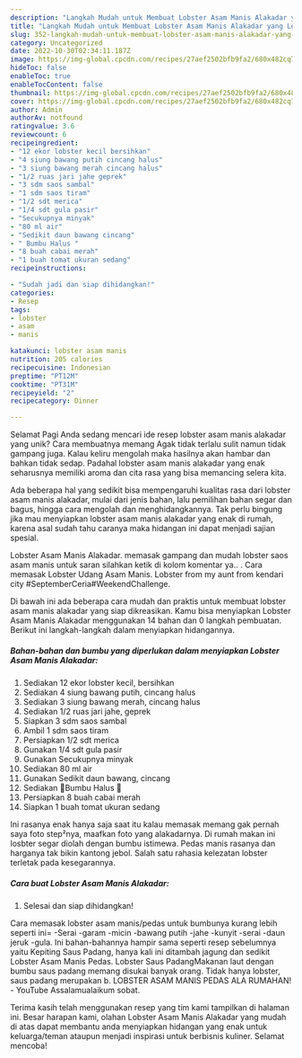 ```yaml
---
description: "Langkah Mudah untuk Membuat Lobster Asam Manis Alakadar yang Lezat Sekali"
title: "Langkah Mudah untuk Membuat Lobster Asam Manis Alakadar yang Lezat Sekali"
slug: 352-langkah-mudah-untuk-membuat-lobster-asam-manis-alakadar-yang-lezat-sekali
category: Uncategorized
date: 2022-10-30T02:34:11.187Z
image: https://img-global.cpcdn.com/recipes/27aef2502bfb9fa2/680x482cq70/lobster-asam-manis-alakadar-foto-resep-utama.jpg
hideToc: false
enableToc: true
enableTocContent: false
thumbnail: https://img-global.cpcdn.com/recipes/27aef2502bfb9fa2/680x482cq70/lobster-asam-manis-alakadar-foto-resep-utama.jpg
cover: https://img-global.cpcdn.com/recipes/27aef2502bfb9fa2/680x482cq70/lobster-asam-manis-alakadar-foto-resep-utama.jpg
author: Admin
authorAv: notfound
ratingvalue: 3.6
reviewcount: 6
recipeingredient:
- "12 ekor lobster kecil bersihkan"
- "4 siung bawang putih cincang halus"
- "3 siung bawang merah cincang halus"
- "1/2 ruas jari jahe geprek"
- "3 sdm saos sambal"
- "1 sdm saos tiram"
- "1/2 sdt merica"
- "1/4 sdt gula pasir"
- "Secukupnya minyak"
- "80 ml air"
- "Sedikit daun bawang cincang"
- " Bumbu Halus "
- "8 buah cabai merah"
- "1 buah tomat ukuran sedang"
recipeinstructions:

- "Sudah jadi dan siap dihidangkan!"
categories:
- Resep
tags:
- lobster
- asam
- manis

katakunci: lobster asam manis 
nutrition: 205 calories
recipecuisine: Indonesian
preptime: "PT12M"
cooktime: "PT31M"
recipeyield: "2"
recipecategory: Dinner

---
```



Selamat Pagi Anda sedang mencari ide resep lobster asam manis alakadar yang unik? Cara membuatnya memang Agak tidak terlalu sulit namun tidak gampang juga. Kalau keliru mengolah maka hasilnya akan hambar dan bahkan tidak sedap. Padahal lobster asam manis alakadar yang enak seharusnya memiliki aroma dan cita rasa yang bisa memancing selera kita.


Ada beberapa hal yang sedikit bisa mempengaruhi kualitas rasa dari lobster asam manis alakadar, mulai dari jenis bahan, lalu pemilihan bahan segar dan bagus, hingga cara mengolah dan menghidangkannya. Tak perlu bingung jika mau menyiapkan lobster asam manis alakadar yang enak di rumah, karena asal sudah tahu caranya maka hidangan ini dapat menjadi sajian spesial.

Lobster Asam Manis Alakadar. memasak gampang dan mudah lobster saos asam manis untuk saran silahkan ketik di kolom komentar ya.. . Cara memasak Lobster Udang Asam Manis. Lobster from my aunt from kendari city #SeptemberCeria#WeekendChallenge.


Di bawah ini ada beberapa cara mudah dan praktis untuk membuat lobster asam manis alakadar yang siap dikreasikan. Kamu bisa menyiapkan Lobster Asam Manis Alakadar menggunakan 14 bahan dan 0 langkah pembuatan. Berikut ini langkah-langkah dalam menyiapkan hidangannya.

<!--inarticleads1-->

##### Bahan-bahan dan bumbu yang diperlukan dalam menyiapkan Lobster Asam Manis Alakadar:

1. Sediakan 12 ekor lobster kecil, bersihkan
1. Sediakan 4 siung bawang putih, cincang halus
1. Sediakan 3 siung bawang merah, cincang halus
1. Sediakan 1/2 ruas jari jahe, geprek
1. Siapkan 3 sdm saos sambal
1. Ambil 1 sdm saos tiram
1. Persiapkan 1/2 sdt merica
1. Gunakan 1/4 sdt gula pasir
1. Gunakan Secukupnya minyak
1. Sediakan 80 ml air
1. Gunakan Sedikit daun bawang, cincang
1. Sediakan  🍁Bumbu Halus 🍁
1. Persiapkan 8 buah cabai merah
1. Siapkan 1 buah tomat ukuran sedang


Ini rasanya enak hanya saja saat itu kalau memasak memang gak pernah saya foto step²nya, maafkan foto yang alakadarnya. Di rumah makan ini losbter segar diolah dengan bumbu istimewa. Pedas manis rasanya dan harganya tak bikin kantong jebol. Salah satu rahasia kelezatan lobster terletak pada kesegarannya. 

<!--inarticleads2-->

##### Cara buat Lobster Asam Manis Alakadar:


1. Selesai dan siap dihidangkan!

Cara memasak lobster asam manis/pedas untuk bumbunya kurang lebih seperti ini= -Serai -garam -micin -bawang putih -jahe -kunyit -serai -daun jeruk -gula. Ini bahan-bahannya hampir sama seperti resep sebelumnya yaitu Kepiting Saus Padang, hanya kali ini ditambah jagung dan sedikit Lobster Asam Manis Pedas. Lobster Saus PadangMakanan laut dengan bumbu saus padang memang disukai banyak orang. Tidak hanya lobster, saus padang merupakan b. LOBSTER ASAM MANIS PEDAS ALA RUMAHAN! - YouTube Assalamualaikum sobat. 

Terima kasih telah menggunakan resep yang tim kami tampilkan di halaman ini. Besar harapan kami, olahan Lobster Asam Manis Alakadar yang mudah di atas dapat membantu anda menyiapkan hidangan yang enak untuk keluarga/teman ataupun menjadi inspirasi untuk berbisnis kuliner. Selamat mencoba!
